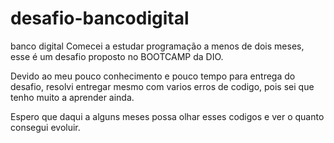 # desafio-bancodigital
banco digital
Comecei a estudar programação a menos de dois meses,
esse é um desafio proposto no BOOTCAMP da DIO.

Devido ao meu pouco conhecimento e pouco tempo para entrega do desafio, resolvi
entregar mesmo com varios erros de codigo, pois sei que tenho muito
a aprender ainda.

Espero que daqui a alguns meses possa olhar esses codigos e ver 
o quanto consegui evoluir.
